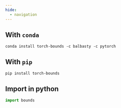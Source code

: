 ```yaml
---
hide:
  - navigation
---
```


## With `conda`
```shell
conda install torch-bounds -c balbasty -c pytorch
```

## With `pip`
```shell
pip install torch-bounds
```

## Import in python
```python
import bounds
```
